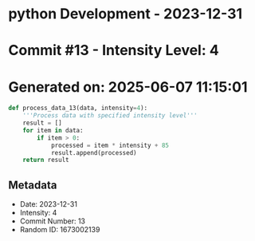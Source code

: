 ﻿# python Development - 2023-12-31
# Commit #13 - Intensity Level: 4
# Generated on: 2025-06-07 11:15:01
```python
def process_data_13(data, intensity=4):
    '''Process data with specified intensity level'''
    result = []
    for item in data:
        if item > 0:
            processed = item * intensity + 85
            result.append(processed)
    return result
```
## Metadata
- Date: 2023-12-31
- Intensity: 4
- Commit Number: 13
- Random ID: 1673002139

